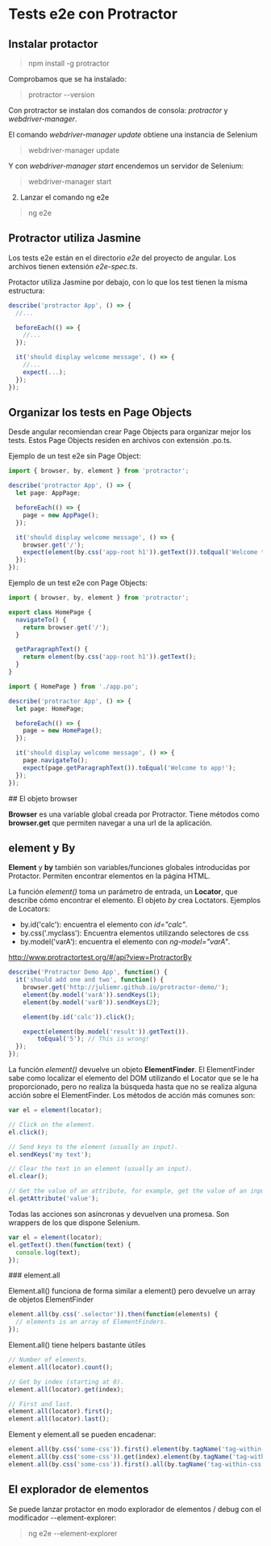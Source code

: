 # Tests e2e con Protractor

## Instalar protactor

> npm install -g protractor

Comprobamos que se ha instalado:

> protractor --version

Con protractor se instalan dos comandos de consola: *protractor* y *webdriver-manager*.

El comando *webdriver-manager update* obtiene una instancia de Selenium

> webdriver-manager update

Y con *webdriver-manager start* encendemos un servidor de Selenium: 

> webdriver-manager start


2) Lanzar el comando ng e2e

> ng e2e



## Protractor utiliza Jasmine

Los tests e2e están en el directorio *e2e* del proyecto de angular. Los archivos tienen extensión *e2e-spec.ts*.

Protactor utiliza Jasmine por debajo, con lo que los test tienen la misma estructura:

```typescript
describe('protractor App', () => {
  //...

  beforeEach(() => {
    //...
  });

  it('should display welcome message', () => {
    //...
    expect(...);
  });
});
```

## Organizar los tests en Page Objects

Desde angular recomiendan crear Page Objects para organizar mejor los tests. Estos Page Objects residen en archivos con extensión .po.ts.

Ejemplo de un test e2e sin Page Object:


```typescript
import { browser, by, element } from 'protractor';

describe('protractor App', () => {
  let page: AppPage;

  beforeEach(() => {
    page = new AppPage();
  });

  it('should display welcome message', () => {
    browser.get('/');
    expect(element(by.css('app-root h1')).getText()).toEqual('Welcome to app!');
  });
});
```

Ejemplo de un test e2e con Page Objects:

```typescript
import { browser, by, element } from 'protractor';

export class HomePage {
  navigateTo() {
    return browser.get('/');
  }

  getParagraphText() {
    return element(by.css('app-root h1')).getText();
  }
}

```

```typescript
import { HomePage } from './app.po';

describe('protractor App', () => {
  let page: HomePage;

  beforeEach(() => {
    page = new HomePage();
  });

  it('should display welcome message', () => {
    page.navigateTo();
    expect(page.getParagraphText()).toEqual('Welcome to app!');
  });
});
```

## El objeto browser

**Browser** es una variable global creada por Protractor. Tiene métodos como **browser.get** que permiten navegar a una url de la aplicación.

## element y By

**Element** y **by** también son variables/funciones globales introducidas por Protactor. Permiten encontrar elementos en la página HTML.

La función *element()* toma un parámetro de entrada, un **Locator**, que describe cómo encontrar el elemento. El objeto *by* crea Loctators. Ejemplos de Locators:

- by.id('calc'): encuentra el elemento con *id="calc"*.
- by.css('.myclass'): Encuentra elementos utilizando selectores de css
- by.model('varA'): encuentra el elemento con *ng-model="varA"*.

http://www.protractortest.org/#/api?view=ProtractorBy

```typescript
describe('Protractor Demo App', function() {
  it('should add one and two', function() {
    browser.get('http://juliemr.github.io/protractor-demo/');
    element(by.model('varA')).sendKeys(1);
    element(by.model('varB')).sendKeys(2);

    element(by.id('calc')).click();

    expect(element(by.model('result')).getText()).
        toEqual('5'); // This is wrong!
  });
});
```

La función *element()* devuelve un objeto **ElementFinder**. El ElementFinder sabe como localizar el elemento del DOM utilizando el Locator que se le ha proporcionado, pero no realiza la búsqueda hasta que no se realiza alguna acción sobre el ElementFinder. Los métodos de acción más comunes son:

```javascript
var el = element(locator);

// Click on the element.
el.click();

// Send keys to the element (usually an input).
el.sendKeys('my text');

// Clear the text in an element (usually an input).
el.clear();

// Get the value of an attribute, for example, get the value of an input.
el.getAttribute('value');
```

Todas las acciones son asíncronas y devuelven una promesa. Son wrappers de los que dispone Selenium.

```javascript
var el = element(locator);
el.getText().then(function(text) {
  console.log(text);
});
```

### element.all

Element.all() funciona de forma similar a element() pero devuelve un array de objetos ElementFinder

```javascript
element.all(by.css('.selector')).then(function(elements) {
  // elements is an array of ElementFinders.
});
```

Element.all() tiene helpers bastante útiles

```javascript
// Number of elements.
element.all(locator).count();

// Get by index (starting at 0).
element.all(locator).get(index);

// First and last.
element.all(locator).first();
element.all(locator).last();
```

Element y element.all se pueden encadenar:

```javascript
element.all(by.css('some-css')).first().element(by.tagName('tag-within-css'));
element.all(by.css('some-css')).get(index).element(by.tagName('tag-within-css'));
element.all(by.css('some-css')).first().all(by.tagName('tag-within-css'));
```


## El explorador de elementos

Se puede lanzar protactor en modo explorador de elementos / debug con el modificador --element-explorer:

> ng e2e --element-explorer















